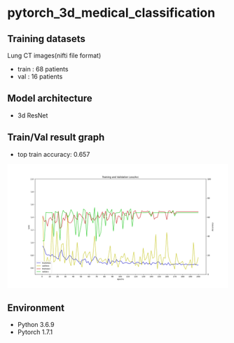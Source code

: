 # pytorch_3d_medical_classification

## Training datasets
  Lung CT images(nifti file format)
  
  * train : 68 patients
  * val   : 16 patients

## Model architecture
  * 3d ResNet

## Train/Val result graph
  * top train accuracy: 0.657
  <img src="./imgs/LA_plot.png" width="900"/>

## Environment
  * Python 3.6.9
  * Pytorch 1.7.1
